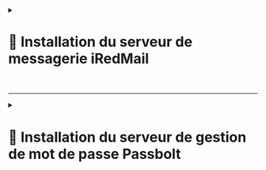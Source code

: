<details>
<summary><h1>🎯 Installation du serveur de messagerie iRedMail<h1></summary>


### Configuration du FQDN (Fully Qualified Domain Name)
1. Vérifiez le FQDN actuel :
   
```
hostname -f
```
   
Si le FQDN n’est pas configuré correctement :

Modifiez  ``/etc/hostname `` et ajoutez le nom d’hôte court (ex. mail).<br>
Modifiez  ``/etc/hosts `` pour inclure le FQDN. Exemple :

 ```
127.0.0.1   mail.example.com mail localhost localhost.localdomain
 ```

Redémarrez le serveur si nécessaire, puis vérifiez de nouveau :

 ```
hostname -f
 ```

Préparation du système<br>
Assurez-vous que les dépôts Debian officiels sont activés :<br>
Modifiez ``/etc/apt/sources.list`` si nécessaire.<br>
Installez les dépendances nécessaires :

 ```
apt update
apt install -y gzip dialog
 ```
Téléchargement et extraction d’iRedMail<br>
Téléchargez la dernière version stable d’iRedMail depuis la page officielle. Exemple avec wget :

```
wget https://github.com/iredmail/iRedMail/archive/refs/tags/x.y.z.tar.gz -O /root/iRedMail-x.y.z.tar.gz
```

Remplacez x.y.z par la version téléchargée.

Décompressez l’archive :

```
tar zxf iRedMail-x.y.z.tar.gz
```

Installation d’iRedMail
Accédez au répertoire d’iRedMail :

```
cd iRedMail-x.y.z
```

Lancez l’installateur :

```
bash ./iRedMail.sh
```

Suivez les étapes de l’assistant :

Spécifiez l’emplacement des boîtes mail ``(par défaut : /var/vmail/)``.

Choisissez le backend pour les comptes utilisateurs :

OpenLDAP, MariaDB/MySQL ou PostgreSQL.

Si vous sélectionnez ``MariaDB/MySQL/PostgreSQL``, un mot de passe fort sera généré pour vous et sera disponible dans le fichier ``/root/iRedMail.tips``.

Ajoutez le domaine de messagerie principal.

Configurez le mot de passe pour l’administrateur du domaine.

Sélectionnez les composants optionnels :

Roundcube (webmail rapide et léger) ou SOGo (webmail avec gestion des calendriers et contacts).

Il est possible d’installer les deux, mais notez que les filtres mail entre les deux ne sont pas compatibles.

Validez et démarrez l’installation en tapant y ou Y.

Configuration post-installation

Lire les informations importantes :

Le fichier ``/root/iRedMail-x.y.z/iRedMail.tips``contient :

Les URLs, identifiants et mots de passe des applications web.

Les emplacements des fichiers de configuration principaux.

Configurer les enregistrements DNS :

Ajoutez les enregistrements nécessaires (MX, SPF, DKIM, DMARC).

Installer un certificat SSL :

Installez Certbot :

```
apt install certbot python3-certbot-nginx -y
```

Obtenez un certificat avec Let's Encrypt :

```
certbot --nginx -d mail.example.com
```

Redémarrez Nginx :

```
nginx -t && systemctl reload nginx
```

Accès aux applications web

Roundcube : ``https://your_server/mail/``

SOGo Groupware : ``https://your_server/SOGo``

Panneau d’administration iRedAdmin : ``https://<IP_ou_nom_du_serveur>/iredadmin/``

# Bonnes pratiques

Forcez l’utilisation de mots de passe forts.

Sauvegardez régulièrement :

Sauvegardez ``/etc/iredmail/`` et les bases de données.

Mettez à jour le système régulièrement :

```
apt update && sudo apt upgrade -y
```

</details>

---


<details>
<summary><h1>🎯 Installation du serveur de gestion de mot de passe Passbolt<h1></summary>

# Installation de Passbolt CE sur Debian

## Configuration du dépôt de paquets Passbolt

Pour simplifier l'installation et les mises à jour, Passbolt fournit un dépôt de paquets à configurer avant de télécharger et d’installer Passbolt CE.

## Étape 1 : Téléchargez le script d'installation des dépendances

```
curl -LO https://download.passbolt.com/ce/installer/passbolt-repo-setup.ce.sh
```

## Étape 2 : Téléchargez le fichier SHA512SUM pour le script

```
curl -LO https://github.com/passbolt/passbolt-dep-scripts/releases/latest/download/passbolt-ce-SHA512SUM.txt
```

## Étape 3 : Vérifiez et exécutez le script

```
sha512sum -c passbolt-ce-SHA512SUM.txt && sudo bash ./passbolt-repo-setup.ce.sh || echo "Bad checksum. Aborting" && rm -f passbolt-repo-setup.ce.sh
```

Installation de Passbolt
Installez le paquet officiel :

```
apt install passbolt-ce-server
```

Configuration de MariaDB
Passbolt configure MariaDB localement par défaut. Voici les étapes pour créer une base de données dédiée :

Configuration des utilisateurs et de la base :

Fournissez les informations d’identification de l’administrateur MariaDB (généralement root sans mot de passe).

Créez un utilisateur avec des permissions réduites pour Passbolt.

Définissez un nom pour la base de données.

Gardez les identifiants en mémoire, ils seront requis lors de la configuration.

Configuration de Nginx pour HTTPS

Deux options sont disponibles pour configurer Nginx et SSL :

Automatique : Utilisation de Let's Encrypt.

Manuelle : Fournissez vos propres certificats SSL.

Configuration de Passbolt

Accédez au nom d'hôte ou à l'adresse IP du serveur dans un navigateur pour commencer la configuration.

## Étape 1 : Vérification de l’environnement
Résolvez les problèmes signalés par le diagnostic, puis cliquez sur "Start configuration".

## Étape 2 : Configuration de la base de données
Fournissez les informations suivantes :

```
Hôte
Port
Nom de la base
```

Identifiants utilisateur (nom d'utilisateur et mot de passe).

## Étape 3 : Configuration de la clé GPG

Générez ou importez une paire de clés GPG utilisée par l’API Passbolt pour l’authentification.

Génération automatique :

```
gpg --batch --no-tty --gen-key <<EOF
  Key-Type: default
  Key-Length: 2048
  Subkey-Type: default
  Subkey-Length: 2048
  Name-Real: John Doe
  Name-Email: email@domain.tld
  Expire-Date: 0
  %no-protection
  %commit
EOF
```

Remplacez John Doe et email@domain.tld par vos informations.

## Étape 4 : Configuration du serveur SMTP
Entrez les informations de votre serveur SMTP (hôte, port, utilisateur, mot de passe) et testez la configuration avec l’option "Send test email".

## Étape 5 : Préférences
Ajustez les préférences par défaut si nécessaire.

## Étape 6 : Création du premier utilisateur
Créez le premier compte administrateur en fournissant vos informations personnelles.

Finalisation de l'installation
Attendez la fin de la configuration automatique.
Vous serez redirigé vers la configuration de votre compte utilisateur.

## Étape 1 : Téléchargez le plugin navigateur
Installez l'extension Passbolt pour votre navigateur.

## Étape 2 : Générez ou importez une clé
Cette clé servira à identifier et chiffrer vos mots de passe. Protégez-la avec un mot de passe fort.

## Étape 3 : Téléchargez le kit de récupération
Conservez une copie sécurisée de votre clé et de son kit de récupération.

## Étape 4 : Définissez un jeton de sécurité
Choisissez un code couleur et un jeton à trois caractères pour prévenir les attaques de phishing.

Votre compte administrateur est prêt !
Connectez-vous à l’interface de Passbolt pour commencer à l’utiliser.


</details>
